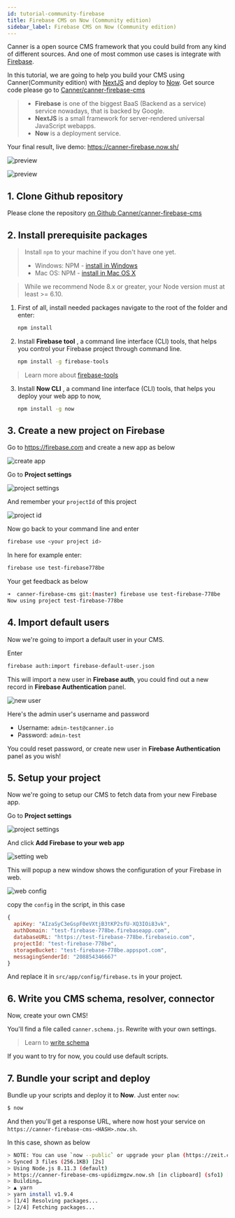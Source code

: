 ```yaml
---
id: tutorial-community-firebase
title: Firebase CMS on Now (Community edition)
sidebar_label: Firebase CMS on Now (Community edition)
---
```


Canner is a open source CMS framework that you could build from any kind of different sources. And one of most common use cases is integrate with [Firebase](https://firebase.google.com/).

In this tutorial, we are going to help you build your CMS using Canner(Community edition) with [NextJS](https://nextjs.org/) and deploy to [Now](https://zeit.co/now). Get source code please go to [Canner/canner-firebase-cms](https://github.com/Canner/canner-firebase-cms) 

> - **Firebase** is one of the biggest BaaS (Backend as a service) service nowadays, that is backed by Google.
> - **NextJS** is a small framework for server-rendered universal JavaScript webapps.
> - **Now** is a deployment service.

Your final result, live demo: https://canner-firebase.now.sh/

![preview](/docs/assets/tutorial-firebase/preview/1.png)

![preview](/docs/assets/tutorial-firebase/preview/4.png)


## 1. Clone Github repository

Please clone the repository [on Github Canner/canner-firebase-cms](https://github.com/Canner/canner-firebase-cms)

## 2. Install prerequisite packages

> Install `npm` to your machine if you don't have one yet.
> - Windows: NPM - [install in Windows](https://docs.npmjs.com/getting-started/installing-node#microsoft-windows)
> - Mac OS: NPM - [install in Mac OS X](https://docs.npmjs.com/getting-started/installing-node#apple-macos)

> While we recommend Node 8.x or greater, your Node version must at least >= 6.10.

1. First of all, install needed packages navigate to the root of the folder and enter:
    ```sh
    npm install
    ```

2. Install **Firebase tool** , a command line interface (CLI) tools, that helps you control your Firebase project through command line.

    ```sh
    npm install -g firebase-tools
    ```

> Learn more about [firebase-tools](https://github.com/firebase/firebase-tools)
3. Install **Now CLI** ,  a command line interface (CLI) tools, that helps you deploy your web app to now,

    ```sh
    npm install -g now
    ```

## 3. Create a new project on Firebase

Go to https://firebase.com and create a new app as below

![create app](/docs/assets/tutorial-firebase/create-firebase-app.png)

Go to **Project settings**

![project settings](/docs/assets/tutorial-firebase/project-settings.png)

And remember your `projectId` of this project

![project id](/docs/assets/tutorial-firebase/project-id.png)


Now go back to your command line and enter

```sh
firebase use <your project id>
```

In here for example enter:

```sh
firebase use test-firebase778be
```

Your get feedback as below

```sh
➜  canner-firebase-cms git:(master) firebase use test-firebase-778be
Now using project test-firebase-778be
```

## 4. Import default users

Now we're going to import a default user in your CMS.

Enter

```sh
firebase auth:import firebase-default-user.json
```

This will import a new user in **Firebase auth**, you could find out a new record in **Firebase Authentication** panel.

![new user](/docs/assets/tutorial-firebase/new-user.png)

Here's the admin user's username and password

- Username: `admin-test@canner.io`
- Password: `admin-test`

You could reset password, or create new user in **Firebase Authentication** panel as you wish!

## 5. Setup your project

Now we're going to setup our CMS to fetch data from your new Firebase app.

Go to **Project settings**

![project settings](/docs/assets/tutorial-firebase/project-settings.png)

And click **Add Firebase to your web app**

![setting web](/docs/assets/tutorial-firebase/setting-web.png)

This will popup a new window shows the configuration of your Firebase in web.

![web config](/docs/assets/tutorial-firebase/web-config.png)

copy the `config` in the script, in this case

```js
{
  apiKey: "AIzaSyC3eGspF0eVXtjB3tKP2sfU-XQ3IOi83vk",
  authDomain: "test-firebase-778be.firebaseapp.com",
  databaseURL: "https://test-firebase-778be.firebaseio.com",
  projectId: "test-firebase-778be",
  storageBucket: "test-firebase-778be.appspot.com",
  messagingSenderId: "208854346667"
}
```

And replace it in `src/app/config/firebase.ts` in your project.

## 6. Write you CMS schema, resolver, connector

Now, create your own CMS!

You'll find a file called `canner.schema.js`. Rewrite with your own settings.

> Learn to [write schema](guides-write-schema.md)

If you want to try for now, you could use default scripts.


## 7. Bundle your script and deploy

Bundle up your scripts and deploy it to **Now**. Just enter `now`:

```sh
$ now
```

And then you'll get a response URL, where now host your service on `https://canner-firebase-cms-<HASH>.now.sh`.

In this case, shown as below

```sh
> NOTE: You can use `now --public` or upgrade your plan (https://zeit.co/account/plan) to skip this prompt
> Synced 3 files (256.1KB) [2s]
> Using Node.js 8.11.3 (default)
> https://canner-firebase-cms-upidizmgzw.now.sh [in clipboard] (sfo1) [2s]
> Building…
> ▲ yarn
> yarn install v1.9.4
> [1/4] Resolving packages...
> [2/4] Fetching packages...
```